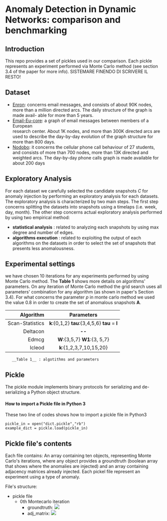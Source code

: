 

# Anomaly Detection in Dynamic Networks: comparison and benchmarking
## Introduction
This repo provides a set of pickles used in our comparison. Each pickle represents an experiment performed via Monte Carlo method (see section 3.4 of the paper for more info). SISTEMARE FINENDO DI SCRIVERE IL RESTO!
## Dataset 
- [Enron](http://www.ahschulz.de/enron-email-data/): concerns email messages, and consists of about 90K nodes, more
  than a million directed arcs. The daily structure of the graph is made avail-
  able for more than 5 years.
- [Email-Eu-core](https://snap.stanford.edu/data/email-Eu-core.html): a graph of email messages between members of a European                 
  research center. About 1K nodes, and more than 300K directed arcs are used to describe the day-by-day evolution of the graph
  structure for more than 800 days.
- [Nodobo](http://nodobo.com/release.html): it concerns the cellular phone call behaviour of 27 students, and
  consists of more than 700 nodes, more than 13K directed and weighted arcs.
  The day-by-day phone calls graph is made available for about 200 days

## Exploratory Analysis
For each dataset we carefully selected the candidate snapshots _C_ for anomaly injection by performing an exploratory analysis for each datasets. The exploratory analysis is characterized by two main steps. The first step concerns splitting the datasets into snapshots using a timelaps (i.e. week, day, month). The other step concerns actual exploratory analysis performed by using two empirical method:
- __statistical analysis__ : related to analyzing each snapshots by using max degree and number of edges.
- __algorithms execution__ : related to exploiting the output of each algorithms on the datasets in order to select the set of snapshots that presents less anomalousness. 

## Experimental settings
we have chosen 10 iterations for any experiments performed by using Monte Carlo method. The __Table 1__ shows more details on algorithms' parameters. On any iteration of Monte Carlo method the grid search uses all parameters' combination for any algorithm (as shown in paper's Section 3.4). For what concerns the parameter _p_ in monte carlo method we used the value 0.8 in order to create the set of anomalous snapshots __A__.  


|       Algorithm         |              Parameters          | 
|-----------------------: | :--------------------------------: | 
| Scan-Statistics         | __k__:{0,1,2} __tau__:{3,4,5,6} __tau__ = __l__ |
| Deltacon                |               __--__             |
| Edmcg                   | __W__:{3,5,7} __W1__:{3, 5,7}    |
| Icleod                  |     __k__:{1,2,3,7,10,15,20}     |
       __Table 1__ : algotithms and parameters


## Pickle
The pickle module implements binary protocols for serializing and de-serializing a Python object structure. 

#### How to import a Pickle file in Python 3
These two line of codes shows how to import a pickle file in Python3
```python3
pickle_in = open("dict.pickle","rb")
example_dict = pickle.load(pickle_in)
```
## Pickle file's contents
Each file contains:
An array containing ten objects, representing Monte Carlo's iterations, where any object provides a groundtruth (boolean array that shows where the anomalies are injected) and an array containing adjacency matrices already injected. 
Each pickel file represent an experiment using a type of anomaly.

File's structure:
  - pickle file
    - 0th Montecarlo iteration
      - groundtruth: <img src="http://latex.codecogs.com/svg.latex?\[0,1, 0, \ldots ,0\]" border="0"/>
      - adj_matrix:
          <img src="http://latex.codecogs.com/svg.latex? \[adj_{0},\ldots ,adj_{n}\]" border="0"/>

